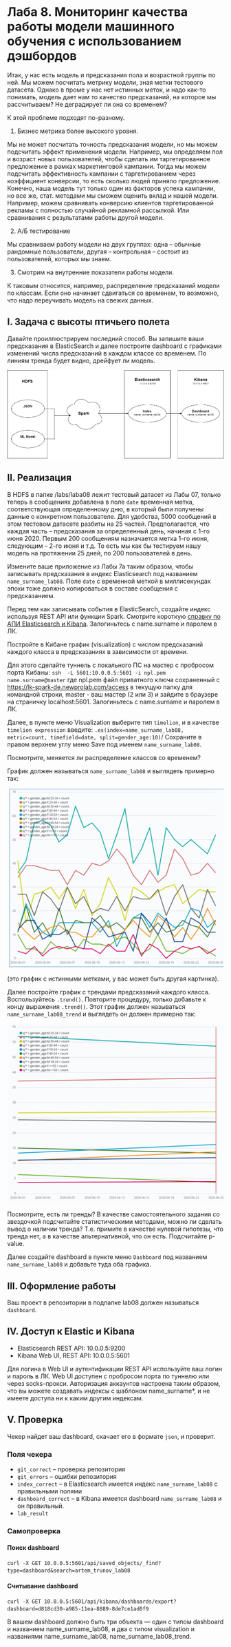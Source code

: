 # Лаба 8. Мониторинг качества работы модели машинного обучения с использованием дэшбордов

Итак, у нас есть модель и предсказания пола и возрастной группы по ней. Мы можем посчитать метрику модели, зная метки тестового датасета. Однако в проме у нас нет истинных меток, и надо как-то понимать, модель дает нам то качество предсказаний, на которое мы рассчитываем? Не деградирует ли она со временем?

К этой проблеме подходят по-разному.

1. Бизнес метрика более высокого уровня.

Мы не может посчитать точность предсказания модели, но мы можем подсчитать эффект применения модели. Например, мы определяем пол и возраст новых пользователей, чтобы сделать им таргетированное предложение в рамках маркетинговой кампании. Тогда мы можем подсчитать эффективность кампании с таргетированием через коэффициент конверсии, то есть сколько людей приняло предложение. Конечно, наша модель тут только один из факторов успеха кампании, но все же, стат. методами мы сможем оценить вклад и нашей модели. Например, можем сравнивать конверсию клиентов таргетированной рекламы с полностью случайной рекламной рассылкой. Или сравнивания с результатами работы другой модели.

2. А/Б тестирование

Мы сравниваем работу модели на двух группах: одна – обычные рандомные пользователи, другая – контрольная – состоит из пользователей, которых мы знаем.

3. Смотрим на внутренние показатели работы модели.

К таковым относится, например, распределение предсказаний модели по классам. Если оно начинает сдвигаться со временем, то возможно, что надо переучивать модель на свежих данных.

## I. Задача с высоты птичьего полета

Давайте проиллюстрируем последний способ. Вы запишите ваши предсказания в ElasticSearch и далее построите dashboard с графиками изменений числа предсказаний в каждом классе со временем. По линиям тренда будет видно, дрейфует ли модель.

![Alt text](images/img8.png?raw=true "Архитектура")


## II. Реализация

В HDFS в папке /labs/laba08 лежит тестовый датасет из Лабы 07, только теперь в сообщениях добавлена в поле `date` временная метка, соответствующая определенному дню, в который были получены данные о конкретном пользователе. Для удобства, 5000 сообщений в этом тестовом датасете разбиты на 25 частей. Предполагается, что каждая часть – предсказания за определенный день, начиная с 1-го июня 2020. Первым 200 сообщениям назначается метка 1-го июня, следующим – 2-го июня и т.д.  То есть мы как бы тестируем нашу модель на протяжении 25 дней, по 200 пользователей в день.

Измените ваше приложение из Лабы 7а таким образом, чтобы записывать предсказания в индекс Elasticsearch под названием `name_surname_lab08`. Поле `date` с временной меткой в миллисекундах эпохи тоже должно копироваться в составе сообщения с предсказанием. 

Перед тем как записывать события в ElasticSearch, создайте индекс используя REST API или функции Spark. Смотрите короткую [справку по АПИ Elasticsearch и Kibana](Elastic_API.md). Залогиньтесь с name.surname и паролем в ЛК.

Постройте в Кибане график (visualization) с числом предсказаний каждого класса в предсказаниях в зависимости от времени.  

Для этого сделайте туннель с локального ПС на мастер с пробросом порта Кибаны: `ssh  -L 5601:10.0.0.5:5601 -i npl.pem name.surname@master` где npl.pem файл приватного ключа сохраненный с https://lk-spark-de.newprolab.com/access в текущую папку для командной строки, master - ваш мастер (2 или 3) и зайдите в браузере на страничку localhost:5601. Залогиньтесь с name.surname и паролем в ЛК. 

Далее, в пункте меню Visualization выберите тип `timelion`, и в качестве `timelion expression` введите: `.es(index=name_surname_lab08, metric=count, timefield=date, split=gender_age:10)`/ Сохраните в правом верхнем углу меню Save под именем `name_surname_lab08`.


Посмотрите, меняется ли распределение классов со временем? 

График должен называться `name_surname_lab08` и выглядеть примерно так:

![lab08.png](images/lab08.png)

(это график с истинными метками, у вас может быть другая картинка).

Далее постройте график с трендами предсказаний каждого класса. Воспользуйтесь `.trend()`. Повторите процедуру, только добавьте к концу выражения `.trend()`. Этот график должен называться `name_surname_lab08_trend` и выглядеть он должен примерно так:

![lab08_trend.png](images/lab08_trend.png)

Посмотрите, есть ли тренды? В качестве самостоятельного задания со звездочкой подсчитайте статистическими методами, можно ли сделать вывод о наличии тренда? Т.е. примите в качестве нулевой гипотезы, что тренда нет, а в качестве альтернативной, что он есть. Подсчитайте p-value.

Далее создайте dashboard в пункте меню `Dashboard` под названием `name_surname_lab08` и добавьте туда оба графика.

## III. Оформление работы

Ваш проект в репозитории в подпапке lab08 должен называться `dashboard`.

## IV. Доступ к Elastic и Kibana

* Elasticsearch REST API: 10.0.0.5:9200
* Kibana Web UI, REST API: 10.0.0.5:5601 

Для логина в Web UI и аутентификации REST API используйте ваш логин и пароль в ЛК. Web UI доступен с пробросом порта по туннелю или через socks-прокси. Авторизация аккаунтов настроена таким образом, что вы можете создавать индексы с шаблоном name_surname*, и не имеете доступа ни к каким другим индексам.

## V. Проверка

Чекер найдет ваш dashboard, скачает его в формате `json`, и проверит.

### Поля чекера

* `git_correct` – проверка репозитория
* `git_errors` – ошибки репозитория
* `index_correct` – в Elasticsearch имеется индекс `name_surname_lab08` с правильными полями
* `dashboard_correct` – в Kibana имеется dashboard `name_surname_lab08` и он правильный.
* `lab_result`

### Cамопроверка

#### Поиск dashboard

`curl -X GET 10.0.0.5:5601/api/saved_objects/_find?type=dashboard&search=artem_trunov_lab08`

#### Считывание dashboard

`curl -X GET 10.0.0.5:5601/api/kibana/dashboards/export?dashboard=d818cd30-a985-11ea-8889-8de7ce1ad0f9`

В вашем dashboard должно быть три объекта — один с типом dashboard и названием name_surname_lab08, и два с типом visualization и названиями name_surname_lab08, name_surname_lab08_trend.

